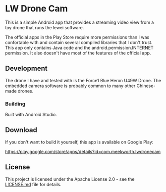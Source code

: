 # LW Drone Cam

This is a simple Android app that provides a streaming video view from a toy drone that runs the lewei software. 

The official apps in the Play Store require more permissions than I was confortable with and contain several compiled libraries that I don't trust. This app only contains Java code and the android.permission.INTERNET permission. It also doesn't have most of the features of the official app.

## Development

The drone I have and tested with is the Force1 Blue Heron U49W Drone. The embedded camera software is probably common to many other Chinese-made drones.

### Building

Built with Android Studio.

## Download

If you don't want to build it yourself, this app is available on Google Play:

https://play.google.com/store/apps/details?id=com.meekworth.lwdronecam

## License

This project is licensed under the Apache License 2.0 - see the [LICENSE.md](LICENSE.md) file for details.
